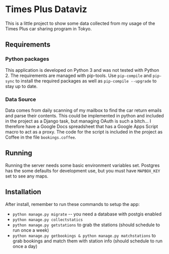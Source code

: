 Times Plus Dataviz
==================

This is a little project to show some data collected from my usage of the Times Plus car sharing program in Tokyo.

Requirements
------------

### Python packages

This application is developed on Python 3 and was not tested with Python 2. The requirements are managed with pip-tools. Use `pip-compile` and `pip-sync` to install the required packages as well as `pip-compile --upgrade` to stay up to date.

### Data Source

Data comes from daily scanning of my mailbox to find the car return emails and parse their contents. This could be implemented in python and included in the project as a Django task, but managing OAuth is such a bitch... I therefore have a Google Docs spreadsheet that has a Google Apps Script macro to act as a proxy. The code for the script is included in the project as Coffee in the file `bookings.coffee`.

Running
-------

Running the server needs some basic environment variables set. Postgres has the some defaults for development use, but you must have `MAPBOX_KEY` set to see any maps.

Installation
------------

After install, remember to run these commands to setup the app:

- `python manage.py migrate` -- you need a database with postgis enabled
- `python manage.py collectstatics`
- `python manage.py getstations` to grab the stations (should schedule to run once a week)
- `python manage.py getbookings & python manage.py matchstations` to grab bookings and match them with station info (should schedule to run once a day)
